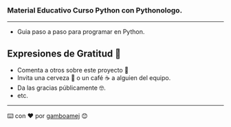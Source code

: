 ### Material Educativo Curso Python con Pythonologo.
---
* Guia paso a paso para programar en Python.

## Expresiones de Gratitud 🎁

* Comenta a otros sobre este proyecto 📢
* Invita una cerveza 🍺 o un café ☕ a alguien del equipo.
* Da las gracias públicamente 🤓.
* etc.
---
⌨️ con ❤️ por [gamboamej](https://github.com/gamboamej) 😊
